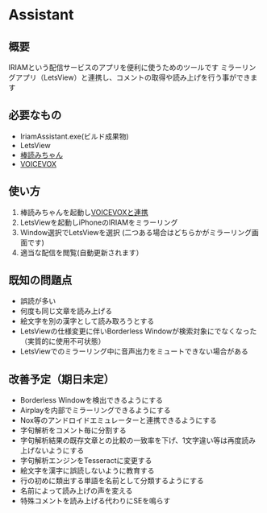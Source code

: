 # Assistant
## 概要
IRIAMという配信サービスのアプリを便利に使うためのツールです
ミラーリングアプリ（LetsView）と連携し、コメントの取得や読み上げを行う事ができます

## 必要なもの
- IriamAssistant.exe(ビルド成果物)
- LetsView
- [棒読みちゃん](https://chi.usamimi.info/Program/Application/BouyomiChan/)
- [VOICEVOX](https://voicevox.hiroshiba.jp/)

## 使い方
1. 棒読みちゃんを起動し[VOICEVOXと連携](https://vip-jikkyo.net/voicevox-bouyomichan)
2. LetsViewを起動しiPhoneのIRIAMをミラーリング
4. Ｗindow選択でLetsViewを選択 (二つある場合はどちらかがミラーリング画面です)
5. 適当な配信を閲覧(自動更新されます）

## 既知の問題点
- 誤読が多い
- 何度も同じ文章を読み上げる
- 絵文字を別の漢字として読み取ろうとする
- LetsViewの仕様変更に伴いBorderless Windowが検索対象にでなくなった（実質的に使用不可状態）
- LetsViewでのミラーリング中に音声出力をミュートできない場合がある

## 改善予定（期日未定）
- Borderless Windowを検出できるようにする
- Airplayを内部でミラーリングできるようにする
- Nox等のアンドロイドエミュレーターと連携できるようにする
- 字句解析をコメント毎に分割する
- 字句解析結果の既存文章との比較の一致率を下げ、1文字違い等は再度読み上げないようにする
- 字句解析エンジンをTesseractに変更する
- 絵文字を漢字に誤読しないように教育する
- 行の初めに類出する単語を名前として分類するようにする
- 名前によって読み上げの声を変える
- 特殊コメントを読み上げる代わりにSEを鳴らす
